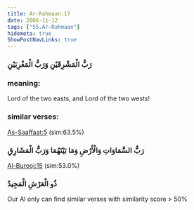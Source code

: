 ```yaml
---
title: Ar-Rahmaan:17
date: 2006-11-12
tags: ["55.Ar-Rahmaan"]
hidemeta: true 
ShowPostNavLinks: true 
---
```

### رَبُّ الْمَشْرِقَيْنِ وَرَبُّ الْمَغْرِبَيْنِ
### meaning: 
Lord of the two easts, and Lord of the two wests!
### similar verses: 

[As-Saaffaat:5](/37/5) (sim:63.5%)

### رَبُّ السَّمَاوَاتِ وَالْأَرْضِ وَمَا بَيْنَهُمَا وَرَبُّ الْمَشَارِقِ

[Al-Burooj:15](/85/15) (sim:53.0%)

### ذُو الْعَرْشِ الْمَجِيدُ

Our AI only can find similar verses with similarity score > 50% 


